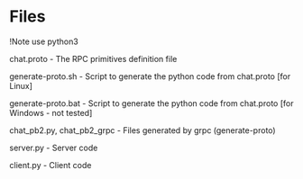 # Files

!Note use python3

chat.proto - The RPC primitives definition file

generate-proto.sh - Script to generate the python code from chat.proto [for Linux]

generate-proto.bat - Script to generate the python code from chat.proto [for Windows - not tested]

chat_pb2.py, chat_pb2_grpc - Files generated by grpc (generate-proto)

server.py - Server code

client.py - Client code
